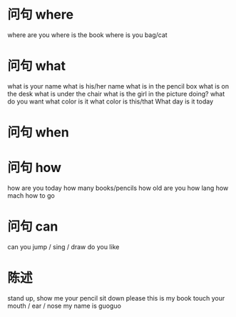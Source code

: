 

# 问句 where

where are you
where is the book
where is you bag/cat

# 问句  what

what is  your name
what is his/her name
what is in the pencil box
what is on the desk
what is under the chair
what is the girl in the picture doing?
what do you want
what color is it 
what color is this/that
What day is it today

# 问句 when

# 问句 how

how are you today
how many books/pencils
how old are you
how lang
how mach
how to go

# 问句  can 

can you jump / sing / draw
do you like

# 陈述

stand up, show me your pencil
sit down please
this is my book
touch your mouth / ear / nose 
my name is guoguo
